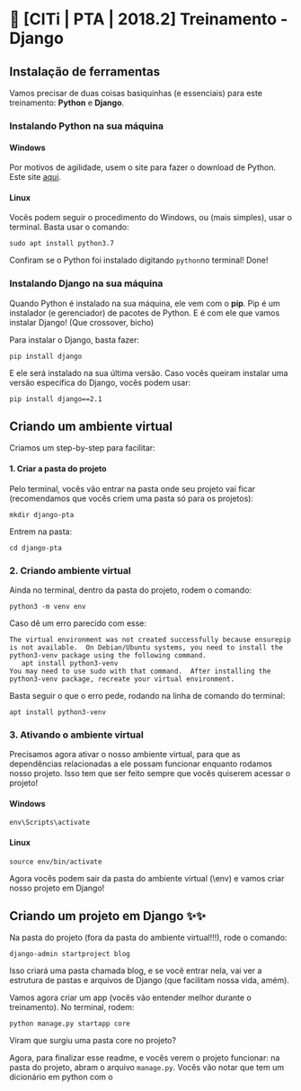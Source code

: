 # :pizza: [CITi | PTA | 2018.2] Treinamento - Django

## Instalação de ferramentas
Vamos precisar de duas coisas basiquinhas (e essenciais) para este treinamento: **Python** e **Django**.

### Instalando Python na sua máquina
#### Windows
Por motivos de agilidade, usem o site para fazer o download de Python. Este site [aqui](https://www.python.org/downloads/).
#### Linux
Vocês podem seguir o procedimento do Windows, ou (mais simples), usar o terminal. Basta usar o comando:

```sudo apt install python3.7```

Confiram se o Python foi instalado digitando ```python```no terminal! 
Done!


### Instalando Django na sua máquina

Quando Python é instalado na sua máquina, ele vem com o **pip**. Pip é um instalador (e gerenciador) de pacotes de Python. E é com ele que vamos instalar Django! (Que crossover, bicho)

Para instalar o Django, basta fazer:

```pip install django```

E ele será instalado na sua última versão. Caso vocês queiram instalar uma versão específica do Django, vocês podem usar:

```pip install django==2.1```


## Criando um ambiente virtual

Criamos um step-by-step para facilitar:

#### 1. Criar a pasta do projeto
Pelo terminal, vocês vão entrar na pasta onde seu projeto vai ficar (recomendamos que vocês criem uma pasta só para os projetos):

```mkdir django-pta```

Entrem na pasta:

```cd django-pta```

### 2. Criando ambiente virtual
Ainda no terminal, dentro da pasta do projeto, rodem o comando:

```python3 -m venv env```

Caso dê um erro parecido com esse:

```
The virtual environment was not created successfully because ensurepip is not available.  On Debian/Ubuntu systems, you need to install the python3-venv package using the following command.
   apt install python3-venv
You may need to use sudo with that command.  After installing the python3-venv package, recreate your virtual environment.
```
Basta seguir o que o erro pede, rodando na linha de comando do terminal:

```apt install python3-venv```

### 3. Ativando o ambiente virtual
Precisamos agora ativar o nosso ambiente virtual, para que as dependências relacionadas a ele possam funcionar enquanto rodamos nosso projeto. Isso tem que ser feito sempre que vocês quiserem acessar o projeto!

#### Windows

```env\Scripts\activate```

#### Linux

```source env/bin/activate```

Agora vocês podem sair da pasta do ambiente virtual (\env) e vamos criar nosso projeto em Django!

## Criando um projeto em Django :sparkles::sparkles:
Na pasta do projeto (fora da pasta do ambiente virtual!!!), rode o comando:

```django-admin startproject blog```

Isso criará uma pasta chamada blog, e se você entrar nela, vai ver a estrutura de pastas e arquivos de Django (que facilitam nossa vida, amém).

Vamos agora criar um app (vocês vão entender melhor durante o treinamento). No terminal, rodem:

```python manage.py startapp core```

Viram que surgiu uma pasta core no projeto?

Agora, para finalizar esse readme, e vocês verem o projeto funcionar: na pasta do projeto, abram o arquivo ```manage.py```.
Vocês vão notar que tem um dicionário em python com o 

